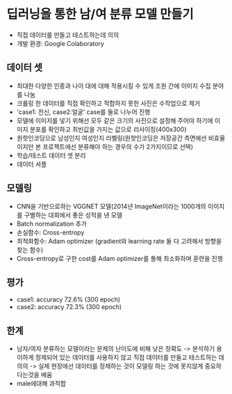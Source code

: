 # 딥러닝을 통한 남/여 분류 모델 만들기
* 직접 데이터를 만들고 테스트하는데 의의
* 개발 환경: Google Colaboratory

## 데이터 셋
* 최대한 다양한 인종과 나이 대에 대해 적용시킬 수 있게 조원 간에 이미지 수집 분야를 나눔
* 크롤링 한 데이터를 직접 확인하고 적합하지 못한 사진은 수작업으로 제거
* 'case1: 전신, case2:얼굴' case를 둘로 나누어 진행
* 모델에 이미지를 넣기 위해선 모두 같은 크기의 사진으로 설정해 주어야 하기에 이미지 분포를 확인하고 최빈값을 가지는 값으로 리사이징(400x300)
* 원핫인코딩으로 남성인지 여성인지 라벨링(원핫인코딩은 저장공간 측면에선 비효율이지만 본 프로젝트에선 분류해야 하는 경우의 수가 2가지이므로 선택)
* 학습/테스트 데이터 셋 분리
* 데이터 셔플

## 모델링
* CNN을 기반으로하는 VGGNET 모델(2014년 ImageNet이라는 1000개의 이미지를 구별하는 대회에서 좋은 성적을 낸 모델
* Batch normalization 추가
* 손실함수: Cross-entropy
* 최적화함수: Adam optimizer (gradient와 learning rate 둘 다 고려해서 방향을 찾는 함수)
* Cross-entropy로 구한 cost를 Adam optimizer를 통해 최소화하며 훈련을 진행

## 평가
* case1: accuracy 72.6% (300 epoch)
* case2: accuracy 72.3% (300 epoch)

## 한계
* 남자/여자 분류하는 모델이라는 문제의 난이도에 비해 낮은 정확도
-> 분석하기 용이하게 정제되어 있는 데이터를 사용하지 않고 직접 데이터를 만들고 테스트하는 데 의의
-> 실제 현장에선 데이터를 정제하는 것이 모델링 하는 것에 못지않게 중요하다는것을 배움
* male에대해 과적합
